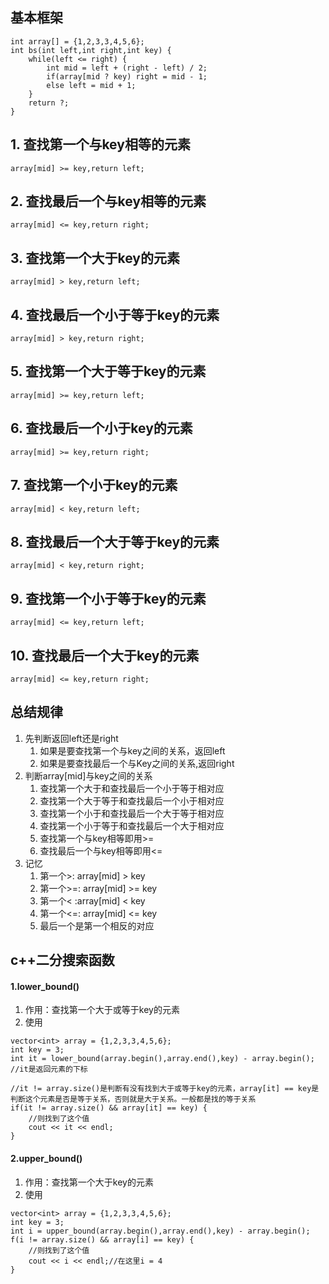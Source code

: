 ﻿
## 基本框架

```
int array[] = {1,2,3,3,4,5,6};
int bs(int left,int right,int key) {
    while(left <= right) {
        int mid = left + (right - left) / 2;
        if(array[mid ? key) right = mid - 1;
        else left = mid + 1;
    }
    return ?;
}
```

## 1. 查找第一个与key相等的元素

```
array[mid] >= key,return left;
```

## 2. 查找最后一个与key相等的元素

```
array[mid] <= key,return right;
```

## 3. 查找第一个大于key的元素

```
array[mid] > key,return left;
```

## 4. 查找最后一个小于等于key的元素

```
array[mid] > key,return right;
```

## 5. 查找第一个大于等于key的元素

```
array[mid] >= key,return left;
```

## 6. 查找最后一个小于key的元素

```
array[mid] >= key,return right;
```
## 7. 查找第一个小于key的元素
```
array[mid] < key,return left;
```
## 8. 查找最后一个大于等于key的元素
```
array[mid] < key,return right;
```
## 9. 查找第一个小于等于key的元素
```
array[mid] <= key,return left;
```
## 10. 查找最后一个大于key的元素
```
array[mid] <= key,return right;
```
## 总结规律
1. 先判断返回left还是right
    1. 如果是要查找第一个与key之间的关系，返回left
    2. 如果是要查找最后一个与Key之间的关系,返回right
2. 判断array[mid]与key之间的关系
    1. 查找第一个大于和查找最后一个小于等于相对应
    2. 查找第一个大于等于和查找最后一个小于相对应
    3. 查找第一个小于和查找最后一个大于等于相对应
    4. 查找第一个小于等于和查找最后一个大于相对应
    5. 查找第一个与key相等即用>=
    6. 查找最后一个与key相等即用<=
3. 记忆
    1. 第一个>: array[mid] > key
    2. 第一个>=: array[mid] >= key
    3. 第一个< :array[mid] < key
    4. 第一个<=: array[mid] <= key
    5. 最后一个是第一个相反的对应

## c++二分搜索函数
#### 1.lower_bound()
1. 作用：查找第一个大于或等于key的元素
2. 使用

```
vector<int> array = {1,2,3,3,4,5,6};
int key = 3;
int it = lower_bound(array.begin(),array.end(),key) - array.begin();
//it是返回元素的下标

//it != array.size()是判断有没有找到大于或等于key的元素，array[it] == key是判断这个元素是否是等于关系，否则就是大于关系。一般都是找的等于关系
if(it != array.size() && array[it] == key) {
    //则找到了这个值
    cout << it << endl;
}
```
#### 2.upper_bound()
1. 作用：查找第一个大于key的元素
2. 使用

```
vector<int> array = {1,2,3,3,4,5,6};
int key = 3;
int i = upper_bound(array.begin(),array.end(),key) - array.begin();
f(i != array.size() && array[i] == key) {
    //则找到了这个值
    cout << i << endl;//在这里i = 4
}
```


